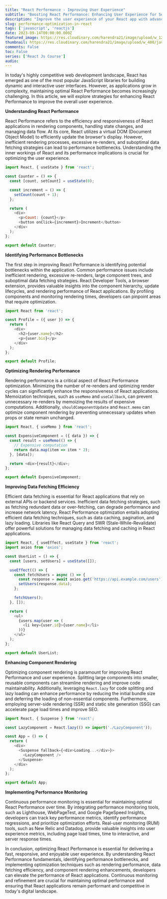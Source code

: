 ```yaml
---
title: "React Performance - Improving User Experience"
subtitle: "Boosting React Performance: Enhancing User Experience for Seamless Browsing"
description: "Improve the user experience of your React app with advanced optimization strategies. Learn how to boost performance and enhance overall efficiency."
slug: performance-optimization-in-react
tags: ['javascript', 'reactjs']
date: 2023-09-14T00:00:00.000Z
featured_image: https://res.cloudinary.com/harendra21/image/upload/w_1200/javascriptwithexample/Performance_Optimization_x9d3y3.png
thumbnail: https://res.cloudinary.com/harendra21/image/upload/w_400/javascriptwithexample/Performance_Optimization_x9d3y3.png
comments: False
toc: False
series: ['React Js Course']
audio: 
---
```

In today's highly competitive web development landscape, React has emerged as one of the most popular JavaScript libraries for building dynamic and interactive user interfaces. However, as applications grow in complexity, maintaining optimal React Performance becomes increasingly challenging. In this article, we will explore strategies for enhancing React Performance to improve the overall user experience.

**Understanding React Performance**

React Performance refers to the efficiency and responsiveness of React applications in rendering components, handling state changes, and managing data flow. At its core, React utilizes a virtual DOM (Document Object Model) to efficiently update the browser's display. However, inefficient rendering processes, excessive re-renders, and suboptimal data fetching strategies can lead to performance bottlenecks. Understanding the inner workings of React and its performance implications is crucial for optimizing the user experience.

```javascript
import React, { useState } from 'react';

const Counter = () => {
  const [count, setCount] = useState(0);

  const increment = () => {
    setCount(count + 1);
  };

  return (
    <div>
      <p>Count: {count}</p>
      <button onClick={increment}>Increment</button>
    </div>
  );
};

export default Counter;
```

**Identifying Performance Bottlenecks**

The first step in improving React Performance is identifying potential bottlenecks within the application. Common performance issues include inefficient rendering, excessive re-renders, large component trees, and suboptimal data fetching strategies. React Developer Tools, a browser extension, provides valuable insights into the component hierarchy, update lifecycles, and rendering performance of React applications. By profiling components and monitoring rendering times, developers can pinpoint areas that require optimization.

```javascript
import React from 'react';

const Profile = ({ user }) => {
  return (
    <div>
      <h2>{user.name}</h2>
      <p>{user.bio}</p>
    </div>
  );
};

export default Profile;
```

**Optimizing Rendering Performance**

Rendering performance is a critical aspect of React Performance optimization. Minimizing the number of re-renders and optimizing render cycles can significantly enhance the responsiveness of React applications. Memoization techniques, such as `useMemo` and `useCallback`, can prevent unnecessary re-renders by memoizing the results of expensive computations. Additionally, `shouldComponentUpdate` and `React.memo` can optimize component rendering by preventing unnecessary updates when props or state remain unchanged.

```javascript
import React, { useMemo } from 'react';

const ExpensiveComponent = ({ data }) => {
  const result = useMemo(() => {
    // Expensive computation
    return data.map(item => item * 2);
  }, [data]);

  return <div>{result}</div>;
};

export default ExpensiveComponent;
```

**Improving Data Fetching Efficiency**

Efficient data fetching is essential for React applications that rely on external APIs or backend services. Inefficient data fetching strategies, such as fetching redundant data or over-fetching, can degrade performance and increase network latency. React Performance optimization entails adopting efficient data fetching techniques, such as data caching, pagination, and lazy loading. Libraries like React Query and SWR (Stale-While-Revalidate) offer powerful solutions for managing data fetching and caching in React applications.

```javascript
import React, { useEffect, useState } from 'react';
import axios from 'axios';

const UserList = () => {
  const [users, setUsers] = useState([]);

  useEffect(() => {
    const fetchUsers = async () => {
      const response = await axios.get('https://api.example.com/users');
      setUsers(response.data);
    };

    fetchUsers();
  }, []);

  return (
    <ul>
      {users.map(user => (
        <li key={user.id}>{user.name}</li>
      ))}
    </ul>
  );
};

export default UserList;
```

**Enhancing Component Rendering**

Optimizing component rendering is paramount for improving React Performance and user experience. Splitting large components into smaller, reusable components can streamline rendering and improve code maintainability. Additionally, leveraging `React.lazy` for code splitting and lazy loading can enhance performance by reducing the initial bundle size and deferring the loading of non-essential components. Furthermore, employing server-side rendering (SSR) and static site generation (SSG) can accelerate page load times and improve SEO.

```javascript
import React, { Suspense } from 'react';

const LazyComponent = React.lazy(() => import('./LazyComponent'));

const App = () => {
  return (
    <div>
      <Suspense fallback={<div>Loading...</div>}>
        <LazyComponent />
      </Suspense>
    </div>
  );
};

export default App;
```

**Implementing Performance Monitoring**

Continuous performance monitoring is essential for maintaining optimal React Performance over time. By integrating performance monitoring tools, such as Lighthouse, WebPageTest, and Google PageSpeed Insights, developers can track key performance metrics, identify performance regressions, and prioritize optimization efforts. Real-user monitoring (RUM) tools, such as New Relic and Datadog, provide valuable insights into user experience metrics, including page load times, time to interactive, and server response times.

In conclusion, optimizing React Performance is essential for delivering a fast, responsive, and enjoyable user experience. By understanding React Performance fundamentals, identifying performance bottlenecks, and implementing optimization techniques such as rendering performance, data fetching efficiency, and component rendering enhancements, developers can elevate the performance of React applications. Continuous monitoring and refinement are crucial for maintaining optimal performance and ensuring that React applications remain performant and competitive in today's digital landscape.